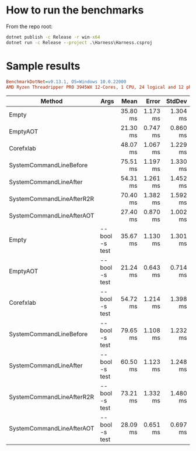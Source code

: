 # How to run the benchmarks

From the repo root:

```cmd
dotnet publish -c Release -r win-x64
dotnet run -c Release --project .\Harness\Harness.csproj
```

# Sample results

```ini
BenchmarkDotNet=v0.13.1, OS=Windows 10.0.22000
AMD Ryzen Threadripper PRO 3945WX 12-Cores, 1 CPU, 24 logical and 12 physical cores
```


|                    Method |           Args |     Mean |    Error |   StdDev |
|-------------------------- |--------------- |---------:|---------:|---------:|
|                     Empty |                | 35.80 ms | 1.173 ms | 1.304 ms |
|                  EmptyAOT |                | 21.30 ms | 0.747 ms | 0.860 ms |
|                 Corefxlab |                | 48.07 ms | 1.067 ms | 1.229 ms |
|   SystemCommandLineBefore |                | 75.51 ms | 1.197 ms | 1.330 ms |
|    SystemCommandLineAfter |                | 54.31 ms | 1.261 ms | 1.452 ms |
| SystemCommandLineAfterR2R |                | 70.40 ms | 1.382 ms | 1.592 ms |
| SystemCommandLineAfterAOT |                | 27.40 ms | 0.870 ms | 1.002 ms |
|                     Empty | --bool -s test | 35.67 ms | 1.130 ms | 1.301 ms |
|                  EmptyAOT | --bool -s test | 21.24 ms | 0.643 ms | 0.714 ms |
|                 Corefxlab | --bool -s test | 54.72 ms | 1.214 ms | 1.398 ms |
|   SystemCommandLineBefore | --bool -s test | 79.65 ms | 1.108 ms | 1.232 ms |
|    SystemCommandLineAfter | --bool -s test | 60.50 ms | 1.123 ms | 1.248 ms |
| SystemCommandLineAfterR2R | --bool -s test | 73.21 ms | 1.332 ms | 1.480 ms |
| SystemCommandLineAfterAOT | --bool -s test | 28.09 ms | 0.651 ms | 0.697 ms |